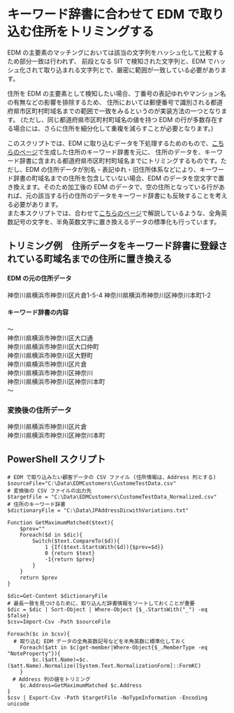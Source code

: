 # キーワード辞書に合わせて EDM で取り込む住所をトリミングする
EDM の主要素のマッチングにおいては該当の文字列をハッシュ化して比較するため部分一致は行われず、
前段となる SIT で検知された文字列と、EDM でハッシュ化されて取り込まれる文字列とで、厳密に範囲が一致している必要があります。   
   
住所を EDM の主要素として検知したい場合、丁番号の表記ゆれやマンション名の有無などの影響を排除するため、
住所においては郵便番号で識別される都道府県市区町村町域名までの範囲で一致をみるというのが実装方法の一つとなります。
(ただし、同じ都道府県市区町村町域名の値を持つ EDM の行が多数存在する場合には、さらに住所を細分化して重複を減らすことが必要となります。)    
   
このスクリプトでは、EDM に取り込むデータを下処理するためのもので、[こちらのページ](https://github.com/YoshihiroIchinose/E5Comp/blob/main/AddressDictionayforEDM2.md)で生成した住所のキーワード辞書を元に、
住所のデータを、キーワード辞書に含まれる都道府県市区町村町域名までにトリミングするものです。ただし、EDM の住所データが別名・表記ゆれ・旧住所体系などにより、キーワード辞書の町域名までの住所を包含していない場合、EDM のデータを空文字で置き換えます。そのため加工後の EDM のデータで、空の住所となっている行があれば、元の該当する行の住所のデータをキーワード辞書にも反映することを考える必要があります。   
また本スクリプトでは、合わせて[こちらのページ](https://github.com/YoshihiroIchinose/E5Comp/blob/main/EDM_Preprocess.md)で解説しているような、全角英数記号の文字を、半角英数文字に置き換えるデータの標準化も行っています。

## トリミング例　住所データをキーワード辞書に登録されている町域名までの住所に置き換える
#### EDM の元の住所データ    
神奈川県横浜市神奈川区片倉1-5-4
神奈川県横浜市神奈川区神奈川本町1-2

#### キーワード辞書の内容   
～   
神奈川県横浜市神奈川区大口通   
神奈川県横浜市神奈川区大口仲町   
神奈川県横浜市神奈川区大野町   
神奈川県横浜市神奈川区片倉   
神奈川県横浜市神奈川区神奈川  
神奈川県横浜市神奈川区神奈川本町   
～   

### 変換後の住所データ 
神奈川県横浜市神奈川区片倉   
神奈川県横浜市神奈川区神奈川本町

## PowerShell スクリプト
```
# EDM で取り込みたい顧客データの CSV ファイル (住所情報は、Address 列とする)
$sourceFile="C:\Data\EDMCustomers\CustomeTestData.csv"
# 変換後の CSV ファイルの出力先
$targetFile = "C:\Data\EDMCustomers\CustomeTestData_Normalized.csv"
# 住所のキーワード辞書
$dictionaryFile = "C:\Data\JPAddressDicwithVariations.txt"

Function GetMaximumMatched($text){
	$prev=""
	Foreach($d in $dic){
		Switch($text.CompareTo($d)){
			1 {If($text.StartsWith($d)){$prev=$d}}
			0 {return $text}
			-1{return $prev}
		}
	}
	return $prev
}

$dic=Get-Content $dictionaryFile
# 最長一致を見つけるために、取り込んだ辞書情報をソートしておくことが重要
$dic = $dic | Sort-Object | Where-Object {$_.StartsWith("_") -eq $false}
$csv=Import-Csv -Path $sourceFile

Foreach($c in $csv){
  # 取り込む EDM データの全角英数記号などを半角英数に標準化しておく
	Foreach($att in $c|get-member|Where-Object{$_.MemberType -eq "NoteProperty"}){
		$c.($att.Name)=$c.($att.Name).Normalize([System.Text.NormalizationForm]::FormKC)
	}
　# Address 列の値をトリミング
	$c.Address=GetMaximumMatched $c.Address
}
$csv | Export-Csv -Path $targetFile -NoTypeInformation -Encoding unicode
```
